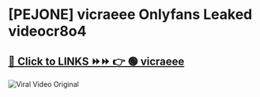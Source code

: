 
 # [PEJONE] vicraeee Onlyfans Leaked videocr8o4

## <h2><a href="https://clipsfans.com/vicraeee&ref=git">🔗 Click to LINKS ⏩⏩ 👉 🟢 vicraeee </a></h2>

<a href="https://clipsfans.com/vicraeee&ref=git" rel="nofollow" data-target="animated-image.originalLink"><img src="https://i.ibb.co.com/xMMVF88/686577567.gif" alt="Viral Video Original" style="max-width: 100%; display: inline-block;" data-target="animated-image.originalImage"></a>

